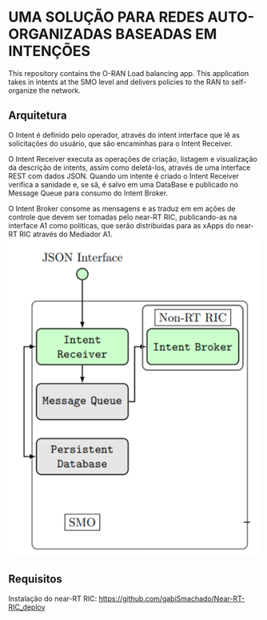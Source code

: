 # UMA SOLUÇÃO PARA REDES AUTO-ORGANIZADAS BASEADAS EM INTENÇÕES
This repository contains the O-RAN Load balancing app. This application takes in intents at the SMO level and delivers policies to the RAN to self-organize the network.

## Arquitetura

O Intent é definido pelo operador, através do intent interface que lê as solicitações do usuário, que são encaminhas para o Intent Receiver.

O Intent Receiver executa as operações de criação, listagem e visualização da descrição de intents, assim como deletá-los, através de uma interface REST com dados JSON. Quando um intente é criado o Intent Receiver verifica a sanidade e, se sã, é salvo em uma DataBase e publicado no Message Queue para consumo do Intent Broker.

O Intent Broker consome as mensagens e as traduz em em ações de controle que devem ser tomadas pelo near-RT RIC, publicando-as na interface A1 como políticas, que serão distribuídas para as xApps do near-RT RIC através do Mediador A1.
![Alt text](/arqu.png)

## Requisitos 
Instalação do near-RT RIC: https://github.com/gabiSmachado/Near-RT-RIC_deploy


